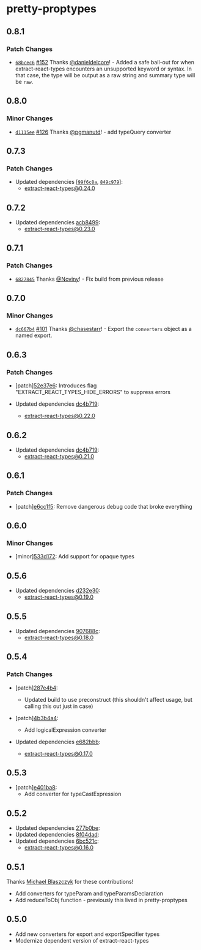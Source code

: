# pretty-proptypes

## 0.8.1

### Patch Changes

- [`68bcec6`](https://github.com/atlassian/extract-react-types/commit/68bcec67728218b861fedb99c735a5ddc062ee53) [#152](https://github.com/atlassian/extract-react-types/pull/152) Thanks [@danieldelcore](https://github.com/danieldelcore)! - Added a safe bail-out for when extract-react-types encounters an unsupported keyword or syntax.
  In that case, the type will be output as a raw string and summary type will be `raw`.

## 0.8.0

### Minor Changes

- [`d1115ee`](https://github.com/atlassian/extract-react-types/commit/d1115eecdeedda23caa558f253ee4f769e3f0606) [#126](https://github.com/atlassian/extract-react-types/pull/126) Thanks [@pgmanutd](https://github.com/pgmanutd)! - add typeQuery converter

## 0.7.3

### Patch Changes

- Updated dependencies [[`99f6c8a`](https://github.com/atlassian/extract-react-types/commit/99f6c8a1cd0c41091caa870d233b34c0500b0565), [`849c979`](https://github.com/atlassian/extract-react-types/commit/849c979faf91b6b1f24a85ce267698639e4caeb8)]:
  - extract-react-types@0.24.0

## 0.7.2

- Updated dependencies [acb8499](https://github.com/atlassian/extract-react-types/commit/acb8499):
  - extract-react-types@0.23.0

## 0.7.1

### Patch Changes

- [`6827845`](https://github.com/atlassian/extract-react-types/commit/68278457981fc557dc470f79ca56b686814c3e21) Thanks [@Noviny](https://github.com/Noviny)! - Fix build from previous release

## 0.7.0

### Minor Changes

- [`dc667b4`](https://github.com/atlassian/extract-react-types/commit/dc667b45277ca0440f67f24051e1d0ada07f5e4d) [#101](https://github.com/atlassian/extract-react-types/pull/101) Thanks [@chasestarr](https://github.com/chasestarr)! - Export the `converters` object as a named export.

## 0.6.3

### Patch Changes

- [patch][52e37e6](https://github.com/atlassian/extract-react-types/commit/52e37e6):
  Introduces flag "EXTRACT_REACT_TYPES_HIDE_ERRORS" to suppress errors

- Updated dependencies [dc4b719](https://github.com/atlassian/extract-react-types/commit/dc4b719):
  - extract-react-types@0.22.0

## 0.6.2

- Updated dependencies [dc4b719](https://github.com/atlassian/extract-react-types/commit/dc4b719):
  - extract-react-types@0.21.0

## 0.6.1

### Patch Changes

- [patch][e6cc1f5](https://github.com/atlassian/extract-react-types/commit/e6cc1f5):
  Remove dangerous debug code that broke everything

## 0.6.0

### Minor Changes

- [minor][533d172](https://github.com/atlassian/extract-react-types/commit/533d172):
  Add support for opaque types

## 0.5.6

- Updated dependencies [d232e30](https://github.com/atlassian/extract-react-types/commit/d232e30):
  - extract-react-types@0.19.0

## 0.5.5

- Updated dependencies [907688c](https://github.com/atlassian/extract-react-types/commit/907688c):
  - extract-react-types@0.18.0

## 0.5.4

### Patch Changes

- [patch][287e4b4](https://github.com/atlassian/extract-react-types/commit/287e4b4):
  - Updated build to use preconstruct (this shouldn't affect usage, but calling this out just in case)
- [patch][4b3b4a4](https://github.com/atlassian/extract-react-types/commit/4b3b4a4):

  - Add logicalExpression converter

- Updated dependencies [e682bbb](https://github.com/atlassian/extract-react-types/commit/e682bbb):
  - extract-react-types@0.17.0

## 0.5.3

- [patch][e401ba8](https://github.com/atlassian/extract-react-types/commit/e401ba8):
  - Add converter for typeCastExpression

## 0.5.2

- Updated dependencies [277b0be](https://github.com/atlassian/extract-react-types/commit/277b0be):
- Updated dependencies [8f04dad](https://github.com/atlassian/extract-react-types/commit/8f04dad):
- Updated dependencies [6bc521c](https://github.com/atlassian/extract-react-types/commit/6bc521c):
  - extract-react-types@0.16.0

## 0.5.1

Thanks [Michael Blaszczyk](https://github.com/Blasz) for these contributions!

- Add converters for typeParam and typeParamsDeclaration
- Add reduceToObj function - previously this lived in pretty-proptypes

## 0.5.0

- Add new converters for export and exportSpecifier types
- Modernize dependent version of extract-react-types
